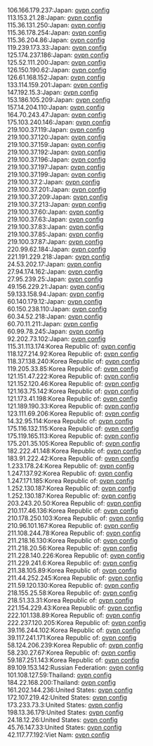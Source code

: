 106.166.179.237:Japan: [ovpn config](vpn/106_166_179_237.ovpn)  
113.153.21.28:Japan: [ovpn config](vpn/113_153_21_28.ovpn)  
115.36.131.250:Japan: [ovpn config](vpn/115_36_131_250.ovpn)  
115.36.178.254:Japan: [ovpn config](vpn/115_36_178_254.ovpn)  
115.36.204.86:Japan: [ovpn config](vpn/115_36_204_86.ovpn)  
119.239.173.33:Japan: [ovpn config](vpn/119_239_173_33.ovpn)  
125.174.237.186:Japan: [ovpn config](vpn/125_174_237_186.ovpn)  
125.52.111.200:Japan: [ovpn config](vpn/125_52_111_200.ovpn)  
126.150.190.62:Japan: [ovpn config](vpn/126_150_190_62.ovpn)  
126.61.168.152:Japan: [ovpn config](vpn/126_61_168_152.ovpn)  
133.114.159.201:Japan: [ovpn config](vpn/133_114_159_201.ovpn)  
147.192.15.3:Japan: [ovpn config](vpn/147_192_15_3.ovpn)  
153.186.105.209:Japan: [ovpn config](vpn/153_186_105_209.ovpn)  
157.14.204.110:Japan: [ovpn config](vpn/157_14_204_110.ovpn)  
164.70.243.47:Japan: [ovpn config](vpn/164_70_243_47.ovpn)  
175.103.240.146:Japan: [ovpn config](vpn/175_103_240_146.ovpn)  
219.100.37.119:Japan: [ovpn config](vpn/219_100_37_119.ovpn)  
219.100.37.120:Japan: [ovpn config](vpn/219_100_37_120.ovpn)  
219.100.37.159:Japan: [ovpn config](vpn/219_100_37_159.ovpn)  
219.100.37.192:Japan: [ovpn config](vpn/219_100_37_192.ovpn)  
219.100.37.196:Japan: [ovpn config](vpn/219_100_37_196.ovpn)  
219.100.37.197:Japan: [ovpn config](vpn/219_100_37_197.ovpn)  
219.100.37.199:Japan: [ovpn config](vpn/219_100_37_199.ovpn)  
219.100.37.2:Japan: [ovpn config](vpn/219_100_37_2.ovpn)  
219.100.37.201:Japan: [ovpn config](vpn/219_100_37_201.ovpn)  
219.100.37.209:Japan: [ovpn config](vpn/219_100_37_209.ovpn)  
219.100.37.213:Japan: [ovpn config](vpn/219_100_37_213.ovpn)  
219.100.37.60:Japan: [ovpn config](vpn/219_100_37_60.ovpn)  
219.100.37.63:Japan: [ovpn config](vpn/219_100_37_63.ovpn)  
219.100.37.83:Japan: [ovpn config](vpn/219_100_37_83.ovpn)  
219.100.37.85:Japan: [ovpn config](vpn/219_100_37_85.ovpn)  
219.100.37.87:Japan: [ovpn config](vpn/219_100_37_87.ovpn)  
220.99.62.184:Japan: [ovpn config](vpn/220_99_62_184.ovpn)  
221.191.229.218:Japan: [ovpn config](vpn/221_191_229_218.ovpn)  
24.53.202.17:Japan: [ovpn config](vpn/24_53_202_17.ovpn)  
27.94.174.162:Japan: [ovpn config](vpn/27_94_174_162.ovpn)  
27.95.239.25:Japan: [ovpn config](vpn/27_95_239_25.ovpn)  
49.156.229.21:Japan: [ovpn config](vpn/49_156_229_21.ovpn)  
59.133.158.94:Japan: [ovpn config](vpn/59_133_158_94.ovpn)  
60.140.179.12:Japan: [ovpn config](vpn/60_140_179_12.ovpn)  
60.150.238.110:Japan: [ovpn config](vpn/60_150_238_110.ovpn)  
60.34.52.218:Japan: [ovpn config](vpn/60_34_52_218.ovpn)  
60.70.11.211:Japan: [ovpn config](vpn/60_70_11_211.ovpn)  
60.99.78.245:Japan: [ovpn config](vpn/60_99_78_245.ovpn)  
92.202.73.102:Japan: [ovpn config](vpn/92_202_73_102.ovpn)  
115.31.113.174:Korea Republic of: [ovpn config](vpn/115_31_113_174.ovpn)  
118.127.214.92:Korea Republic of: [ovpn config](vpn/118_127_214_92.ovpn)  
118.37.138.240:Korea Republic of: [ovpn config](vpn/118_37_138_240.ovpn)  
119.205.33.85:Korea Republic of: [ovpn config](vpn/119_205_33_85.ovpn)  
121.151.47.222:Korea Republic of: [ovpn config](vpn/121_151_47_222.ovpn)  
121.152.120.46:Korea Republic of: [ovpn config](vpn/121_152_120_46.ovpn)  
121.163.75.142:Korea Republic of: [ovpn config](vpn/121_163_75_142.ovpn)  
121.173.41.198:Korea Republic of: [ovpn config](vpn/121_173_41_198.ovpn)  
121.189.190.33:Korea Republic of: [ovpn config](vpn/121_189_190_33.ovpn)  
123.111.69.206:Korea Republic of: [ovpn config](vpn/123_111_69_206.ovpn)  
14.32.95.114:Korea Republic of: [ovpn config](vpn/14_32_95_114.ovpn)  
175.116.132.115:Korea Republic of: [ovpn config](vpn/175_116_132_115.ovpn)  
175.119.165.113:Korea Republic of: [ovpn config](vpn/175_119_165_113.ovpn)  
175.201.35.105:Korea Republic of: [ovpn config](vpn/175_201_35_105.ovpn)  
182.222.41.148:Korea Republic of: [ovpn config](vpn/182_222_41_148.ovpn)  
183.91.222.42:Korea Republic of: [ovpn config](vpn/183_91_222_42.ovpn)  
1.233.178.24:Korea Republic of: [ovpn config](vpn/1_233_178_24.ovpn)  
1.247.137.92:Korea Republic of: [ovpn config](vpn/1_247_137_92.ovpn)  
1.247.171.185:Korea Republic of: [ovpn config](vpn/1_247_171_185.ovpn)  
1.252.130.187:Korea Republic of: [ovpn config](vpn/1_252_130_187.ovpn)  
1.252.130.187:Korea Republic of: [ovpn config](vpn/1_252_130_187.ovpn)  
203.243.20.50:Korea Republic of: [ovpn config](vpn/203_243_20_50.ovpn)  
210.117.46.136:Korea Republic of: [ovpn config](vpn/210_117_46_136.ovpn)  
210.178.250.103:Korea Republic of: [ovpn config](vpn/210_178_250_103.ovpn)  
210.96.101.167:Korea Republic of: [ovpn config](vpn/210_96_101_167.ovpn)  
211.108.244.78:Korea Republic of: [ovpn config](vpn/211_108_244_78.ovpn)  
211.218.16.130:Korea Republic of: [ovpn config](vpn/211_218_16_130.ovpn)  
211.218.20.56:Korea Republic of: [ovpn config](vpn/211_218_20_56.ovpn)  
211.228.140.226:Korea Republic of: [ovpn config](vpn/211_228_140_226.ovpn)  
211.229.241.6:Korea Republic of: [ovpn config](vpn/211_229_241_6.ovpn)  
211.38.105.89:Korea Republic of: [ovpn config](vpn/211_38_105_89.ovpn)  
211.44.252.245:Korea Republic of: [ovpn config](vpn/211_44_252_245.ovpn)  
211.59.120.130:Korea Republic of: [ovpn config](vpn/211_59_120_130.ovpn)  
218.155.25.58:Korea Republic of: [ovpn config](vpn/218_155_25_58.ovpn)  
218.51.33.31:Korea Republic of: [ovpn config](vpn/218_51_33_31.ovpn)  
221.154.229.43:Korea Republic of: [ovpn config](vpn/221_154_229_43.ovpn)  
222.101.138.89:Korea Republic of: [ovpn config](vpn/222_101_138_89.ovpn)  
222.237.120.205:Korea Republic of: [ovpn config](vpn/222_237_120_205.ovpn)  
39.116.244.102:Korea Republic of: [ovpn config](vpn/39_116_244_102.ovpn)  
39.117.241.171:Korea Republic of: [ovpn config](vpn/39_117_241_171.ovpn)  
58.124.206.239:Korea Republic of: [ovpn config](vpn/58_124_206_239.ovpn)  
58.230.27.67:Korea Republic of: [ovpn config](vpn/58_230_27_67.ovpn)  
59.187.251.143:Korea Republic of: [ovpn config](vpn/59_187_251_143.ovpn)  
89.109.153.142:Russian Federation: [ovpn config](vpn/89_109_153_142.ovpn)  
101.108.127.59:Thailand: [ovpn config](vpn/101_108_127_59.ovpn)  
184.22.168.200:Thailand: [ovpn config](vpn/184_22_168_200.ovpn)  
161.202.144.236:United States: [ovpn config](vpn/161_202_144_236.ovpn)  
172.107.219.42:United States: [ovpn config](vpn/172_107_219_42.ovpn)  
173.233.73.3:United States: [ovpn config](vpn/173_233_73_3.ovpn)  
198.13.36.179:United States: [ovpn config](vpn/198_13_36_179.ovpn)  
24.18.12.26:United States: [ovpn config](vpn/24_18_12_26.ovpn)  
45.76.147.33:United States: [ovpn config](vpn/45_76_147_33.ovpn)  
42.117.77.192:Viet Nam: [ovpn config](vpn/42_117_77_192.ovpn)  
